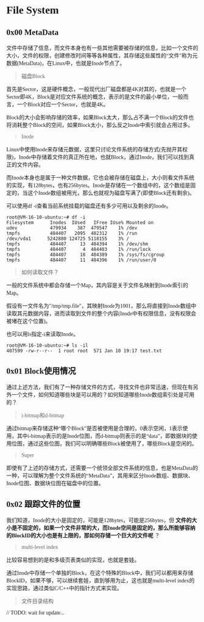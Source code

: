 <font face="Monaco">

# File System

## 0x00 MetaData

文件中存储了信息，而文件本身也有一些其他需要被存储的信息，比如一个文件的大小，文件的权限，创建修改时间等等各种属性，其存储这些属性的“文件”称为元数据(MetaData)，在Linux中，也就是Inode节点了。

> 磁盘Block

首先是Sector，这是硬件概念，一般现代出厂磁盘都是4K对其的，也就是一个Sector即4K，Block是对应文件系统的概念，表示的是文件的最小单位，一般而言，一个Block对应一个Sector，也就是4K。

Block的大小会影响存储的效率，如果Block太大，那么占不满一个Block的文件也将消耗整个Block的空间，如果Block太小，那么反之Inode中索引就会占用过多。

> Inode

Linux中使用Inode来存储元数据，这里只讨论文件系统的存储方式(先抛开其权限)，Inode中存储着文件的真正所在地，也就Block，通过Inode，我们可以找到真正的文件内容。

而Inode本身也是属于一种文件数据，它也会被存储在磁盘上，大小则看文件系统的实现，有128bytes，也有256bytes。Inode是存储在一个数组中的，这个数组是固定的，当这个Inode数组被用光，那么也就视为磁盘写满了(即使Block还有剩余)。

可以使用df -i查看当前系统挂载的磁盘还有多少可用以及剩余的Inode。

```shell
root@VM-16-10-ubuntu:~# df -i
Filesystem      Inodes  IUsed   IFree IUse% Mounted on
udev            479934    387  479547    1% /dev
tmpfs           484407   2095  482312    1% /run
/dev/vda1      5242880 124725 5118155    3% /
tmpfs           484407     13  484394    1% /dev/shm
tmpfs           484407      4  484403    1% /run/lock
tmpfs           484407     18  484389    1% /sys/fs/cgroup
tmpfs           484407     11  484396    1% /run/user/0
```

> 如何读取文件？

一般的文件系统中都会存储一个Map，其内容是关于文件名映射到Inode索引的Map。

假设有一文件名为"/tmp/tmp.file"，其映射Inode为1001，那么将直接到Inode数组中读取其元数据内容，进而读取到文件的整个内容(Inode中有权限信息，没有权限会被堵在这个位置)。

也可以用ls指定-i来读取Inode。

```shell
root@VM-16-10-ubuntu:~# ls -il
407599 -rw-r--r--  1 root root  571 Jan 10 19:17 test.txt
```

## 0x01 Block使用情况

通过上述方法，我们有了一种存储文件的方式，寻找文件也非常迅速，但现在有另外一个文件，如何知道哪些块是可以用的？如何知道哪些Inode数组索引处是可用的？

> i-bitmap和d-bitmap

通过bitmap来存储这种“哪个Block”是否被使用是合理的，0表示空闲，1表示使用，其中i-bitmap表示的是Inode位图，而d-bitmap则表示的是“data”，即数据块的使用位图，通过这些位图，我们可以明确哪些Block被使用了，哪些Block是空闲的。

> Super

即使有了上述的存储方式，还需要一个统领全部文件系统的信息，也是MetaData的一种，可以理解为整个文件系统的“MetaData”，其用来区分Inode数组、数据块、Inode位图、数据块位图在磁盘中的位置。

## 0x02 跟踪文件的位置

我们知道，Inode的大小是固定的，可能是128bytes，可能是256bytes，但 __文件的大小是不固定的，如果一个文件非常的大，而Inode空间是固定的，那么所能够容纳的BlockID的大小也是有上限的，那如何存储一个巨大的文件呢__ ？

> multi-level index

比较容易想到的是和多级页表类似的实现，也就是套娃。

通过Inode中存储一个单独的Block，在这个特殊的Block中，我们可以都用来存储BlockID，如果不够，可以继续套娃，直到够用为止，这也就是multi-level index的实现思路，通过类似C/C++中的指针方式来实现。

> 文件目录结构

// TODO: wait for update...

</font>